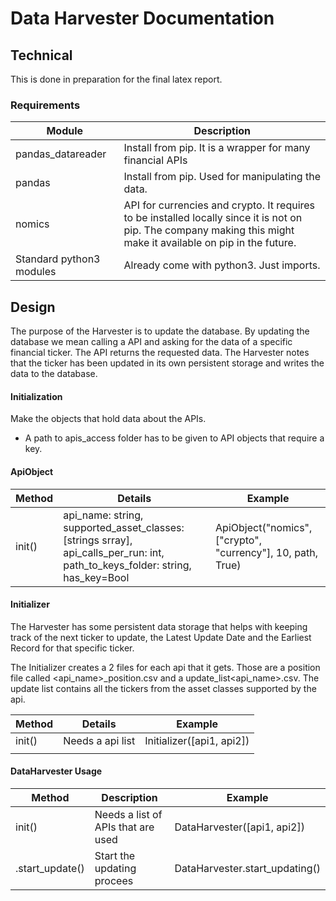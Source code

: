 # Data Harvester Documentation

## Technical
This is done in preparation for the final latex report.

### Requirements 
| Module | Description |
| ---         | ---                |
| pandas_datareader | Install from pip. It is a wrapper for many financial 	 APIs |
| pandas | Install from pip. Used for manipulating the data.|
| nomics | API for currencies and crypto. It requires to be installed locally since it is not on pip. The company making this might make it available on pip in the future.|
| Standard python3 modules| Already come with python3.  Just imports.|


## Design 

The purpose of the Harvester is to update the database. By updating the database we mean calling a API and asking for the data of a specific financial ticker. The API returns the requested data. The Harvester notes that the ticker has been updated in its own persistent storage and writes the data to the database.


#### Initialization

Make the objects that hold data about the APIs. 

* A path to apis_access folder has to be given to API objects that require a key.

#### ApiObject

|Method|  Details|Example|
|-------|-------------|--------|
|init()| api_name: string, supported_asset_classes: [strings srray], api_calls_per_run: int, path_to_keys_folder: string, has_key=Bool |ApiObject("nomics", ["crypto", "currency"], 10, path, True)|


#### Initializer

The Harvester has some persistent data storage that helps with keeping track of the next ticker to update, the Latest Update Date and the Earliest Record for that specific ticker.

The Initializer creates a 2 files for each api that it gets. Those are a position file called &lt;api_name>_position.csv and a update_list&lt;api_name>.csv. The update list contains all the tickers from the asset classes supported by the api.

|Method|Details|Example|
|-----|------|--------|
|init()|Needs a api list| Initializer([api1, api2])|
|||

#### DataHarvester Usage

|Method|Description|Example|
|------|-------|-----|
|init()|Needs a list of APIs that are used| DataHarvester([api1, api2])|
| .start_update()|Start the updating procees|DataHarvester.start_updating()  |


